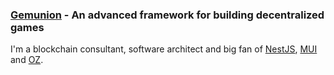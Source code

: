 ### [Gemunion](https://gemunion.io/) - An advanced framework for building decentralized games


I'm a blockchain consultant, software architect and big fan of [NestJS](https://nestjs.com/), [MUI](https://mui.com/) and [OZ](https://openzeppelin.com/). 
